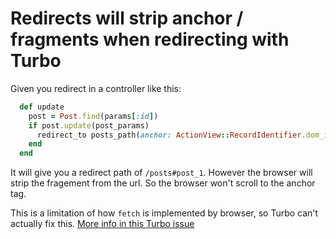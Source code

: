 # Redirects will strip anchor / fragments when redirecting with Turbo

Given you redirect in a controller like this:

```ruby
  def update
    post = Post.find(params[:id])
    if post.update(post_params)
      redirect_to posts_path(anchor: ActionView::RecordIdentifier.dom_id(post))
    end
  end
```

It will give you a redirect path of `/posts#post_1`. However the browser will strip the fragement from the url.
So the browser won't scroll to the anchor tag.

This is a limitation of how `fetch` is implemented by browser, so Turbo can't actually fix this. [More info in this Turbo issue](https://github.com/hotwired/turbo/issues/211)
